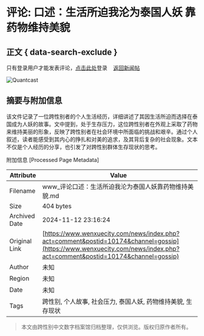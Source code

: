 # 评论: 口述：生活所迫我沦为泰国人妖 靠药物维持美貌

## 正文 { data-search-exclude }


只有登录用户才能发表评论，[点击此处](https://passport.wenxuecity.com/login.php?redirect=%2F%2Fwww.wenxuecity.com%2Fnews%2Findex.php%3Fact%3Dcomment%26channel%3Dgossip%26postid%3D10174)登录    [返回新闻帖](/news/2005/11/30/socialnews-10174.html)

![Quantcast](https://pixel.quantserve.com/pixel/p-79ssY02WsBUJU.gif)

## 摘要与附加信息

<!-- tcd_abstract -->
该文件记录了一位跨性别者的个人生活经历，详细讲述了其因生活所迫而选择在泰国成为人妖的故事。文中提到，处于生存压力，这位跨性别者在外观上采取了药物来维持美丽的形象，反映了跨性别者在社会环境中所面临的挑战和艰辛。通过个人叙述，读者能感受到其内心的挣扎和对美的追求，及其背后复杂的社会现象。文本不仅是个人经历的分享，也引发了对跨性别群体生存现状的思考。
<!-- tcd_abstract_end -->

附加信息 [Processed Page Metadata]

| Attribute       | Value                                  |
|-----------------|----------------------------------------|
| Filename        | www_评论口述：生活所迫我沦为泰国人妖靠药物维持美貌.md                             |
| Size            | 404 bytes                           |
| Archived Date   | 2024-11-12 23:16:24                             |
| Original Link   | [https://www.wenxuecity.com/news/index.php?act=comment&postid=10174&channel=gossip](https://www.wenxuecity.com/news/index.php?act=comment&postid=10174&channel=gossip)                       |
| Author          | 未知                               |
| Region          | 未知                               |
| Date            | 未知                                 |
| Tags            | 跨性别, 个人故事, 社会压力, 泰国人妖, 药物维持美貌, 生存现状                                 |
>
> 本文由跨性别中文数字档案馆归档整理，仅供浏览。版权归原作者所有。
>